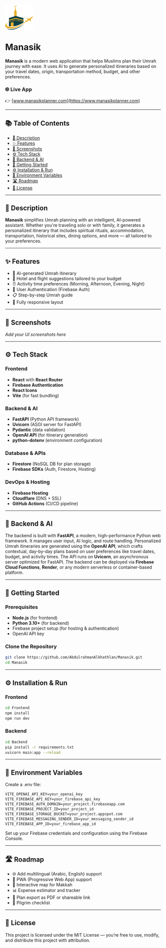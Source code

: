 <img src="Frontend/assets/ManasikLogo.png" alt="Manasik Logo" width="90" style="vertical-align: middle;"/>  

# Manasik

**Manasik** is a modern web application that helps Muslims plan their Umrah journey with ease. It uses AI to generate personalized itineraries based on your travel dates, origin, transportation method, budget, and other preferences.

### 🌐 Live App  
👉 [www.manasikplanner.com](https://www.manasikplanner.com)


---

## 📚 Table of Contents
- [📝 Description](#-description)
- [✨ Features](#-features)
- [📸 Screenshots](#-screenshots)
- [⚙️ Tech Stack](#️-tech-stack)
- [🧠 Backend & AI](#-backend--ai)
- [🚀 Getting Started](#-getting-started)
- [⚙️ Installation & Run](#️-installation--run)
- [🔐 Environment Variables](#-environment-variables)
- [🛣️ Roadmap](#️-roadmap)
- [🧾 License](#-license)

---

## 📝 Description

**Manasik** simplifies Umrah planning with an intelligent, AI-powered assistant. Whether you're traveling solo or with family, it generates a personalized itinerary that includes spiritual rituals, accommodation, transportation, historical sites, dining options, and more — all tailored to your preferences.

---

## ✨ Features

- 📆 AI-generated Umrah itinerary  
- 🏨 Hotel and flight suggestions tailored to your budget  
- ⏰ Activity time preferences (Morning, Afternoon, Evening, Night)  
- 🔐 User Authentication (Firebase Auth)  
- 📋 Step-by-step Umrah guide  
- 📱 Fully responsive layout  

---

## 📸 Screenshots

_Add your UI screenshots here_

---

## ⚙️ Tech Stack

### Frontend
- **React** with **React Router**
- **Firebase Authentication**
- **React Icons**
- **Vite** (for fast bundling)

### Backend & AI
- **FastAPI** (Python API framework)
- **Uvicorn** (ASGI server for FastAPI)
- **Pydantic** (data validation)
- **OpenAI API** (for itinerary generation)
- **python-dotenv** (environment configuration)

### Database & APIs
- **Firestore** (NoSQL DB for plan storage)
- **Firebase SDKs** (Auth, Firestore, Hosting)

### DevOps & Hosting
- **Firebase Hosting**
- **Cloudflare** (DNS + SSL)
- **GitHub Actions** (CI/CD pipeline)

---

## 🧠 Backend & AI

The backend is built with **FastAPI**, a modern, high-performance Python web framework. It manages user input, AI logic, and route handling.
Personalized Umrah itineraries are generated using the **OpenAI API**, which crafts contextual, day-by-day plans based on user preferences like travel dates, budget, and activity times.
The API runs on **Uvicorn**, an asynchronous server optimized for FastAPI.
The backend can be deployed via **Firebase Cloud Functions**, **Render**, or any modern serverless or container-based platform.

---

## 🚀 Getting Started

### Prerequisites

- **Node.js** (for frontend)
- **Python 3.10+** (for backend)
- Firebase project setup (for hosting & authentication)
- OpenAI API key

### Clone the Repository

```bash
git clone https://github.com/AbdulrahmanAlkhathlan/Manasik.git
cd Manasik
```
---

## ⚙️ Installation & Run

### Frontend
```bash
cd Frontend
npm install
npm run dev
```
### Backend
```bash
cd Backend
pip install -r requirements.txt
uvicorn main:app --reload
```

---

## 🔐 Environment Variables

Create a .env file:

```env
VITE_OPENAI_API_KEY=your_openai_key
VITE_FIREBASE_API_KEY=your_firebase_api_key
VITE_FIREBASE_AUTH_DOMAIN=your_project.firebaseapp.com
VITE_FIREBASE_PROJECT_ID=your_project_id
VITE_FIREBASE_STORAGE_BUCKET=your_project.appspot.com
VITE_FIREBASE_MESSAGING_SENDER_ID=your_messaging_sender_id
VITE_FIREBASE_APP_ID=your_firebase_app_id
```
Set up your Firebase credentials and configuration using the Firebase Console.

---

## 🛣️ Roadmap

- 🌐 Add multilingual (Arabic, English) support
- 📱 PWA (Progressive Web App) support
- 📍 Interactive map for Makkah
- 📊 Expense estimator and tracker
- 📂 Plan export as PDF or shareable link
- 🧾 Pilgrim checklist

---

## 🧾 License

This project is licensed under the MIT License — you’re free to use, modify, and distribute this project with attribution.
